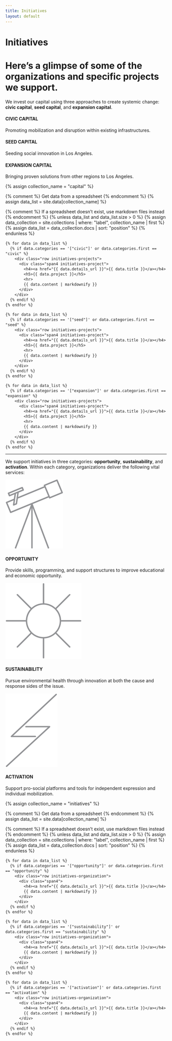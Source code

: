 ```yaml
---
title: Initiatives
layout: default
---
```


<div class="row">
  <div class="span12">
    <h1 class="title">Initiatives</h1>
  </div>
</div>
<div class="row">
  <div class="span12">
    <h1 class="initiatives-projects-subtitle">Here&rsquo;s a glimpse of some of the organizations and specific projects we support.</h1>
  </div>
</div>
<div class="row">
  <div class="span12">
    <p>We invest our capital using three approaches to create systemic change: <strong>civic capital</strong>, <strong>seed capital</strong>, and <strong>expansion capital</strong>.</p>
    <!-------------------------------------------------------------------------- New Fields -->
  </div>
</div>
<div class="row initiatives-services">
  <div class="span4 initiatives initiatives-opportunity">
    <h4>CIVIC CAPITAL</h4>
    <p>Promoting mobilization and disruption within existing infrastructures.</p>
  </div>
  <div class="span4 initiatives-sustainability">
    <h4>SEED CAPITAL</h4>
    <p>Seeding social innovation in Los Angeles.</p>
  </div>
  <div class="span4 initiatives-activation">
    <h4>EXPANSION CAPITAL</h4>
    <p>Bringing proven solutions from other regions to Los Angeles.</p>
  </div>
</div>

<div class="row initiatives-organizations">

  {% assign collection_name = "capital" %}

  {% comment %} Get data from a spreadsheet {% endcomment %}
  {% assign data_list = site.data[collection_name] %}

  {% comment %} If a spreadsheet doesn’t exist, use markdown files instead {% endcomment %}
  {% unless data_list and data_list.size > 0 %}
    {% assign data_collection = site.collections | where: "label", collection_name | first %}
    {% assign data_list = data_collection.docs | sort: "position" %}
  {% endunless %}

  <div class="span4 initiatives-opportunity">

    {% for data in data_list %}
      {% if data.categories == '["civic"]' or data.categories.first == "civic" %}
        <div class="row initiatives-projects">
          <div class="span4 initiatives-project">
            <h4><a href="{{ data.details_url }}">{{ data.title }}</a></h4>
            <h5>{{ data.project }}</h5>
            <hr>
            {{ data.content | markdownify }}
          </div>
        </div>
      {% endif %}
    {% endfor %}

  </div>
  <div class="span4 initiatatives-sustainability">

    {% for data in data_list %}
      {% if data.categories == '["seed"]' or data.categories.first == "seed" %}
        <div class="row initiatives-projects">
          <div class="span4 initiatives-project">
            <h4><a href="{{ data.details_url }}">{{ data.title }}</a></h4>
            <h5>{{ data.project }}</h5>
            <hr>
            {{ data.content | markdownify }}
          </div>
        </div>
      {% endif %}
    {% endfor %}

  </div>
  <div class="span4 initiatives-activation">

    {% for data in data_list %}
      {% if data.categories == '["expansion"]' or data.categories.first == "expansion" %}
        <div class="row initiatives-projects">
          <div class="span4 initiatives-project">
            <h4><a href="{{ data.details_url }}">{{ data.title }}</a></h4>
            <h5>{{ data.project }}</h5>
            <hr>
            {{ data.content | markdownify }}
          </div>
        </div>
      {% endif %}
    {% endfor %}

  </div>
</div>

<div class="row">
</div>
<div class="row">
  <div class="span12 initiatives-rule">
    <hr>
  </div>
</div>
<div class="row">
  <div class="span12">
    <p>We support initiatives in three categories: <strong>opportunity</strong>, <strong>sustainability</strong>, and <strong>activation</strong>. Within each category, organizations deliver the following vital services:</p>
  </div>
</div>
<div class="row initiatives-services">
  <div class="span4 initiatives initiatives-opportunity">
    <div class="services-graphic">
      <img src="/assets/img/initiatives_telescope@x2.png" alt="">
    </div>
    <h4>OPPORTUNITY</h4>
    <p>Provide skills, programming, and support structures to improve educational and economic opportunity.
    </p>
    <!-------------------------------------------------------------------------- New Fields -->
  </div>
  <div class="span4 initiatives-sustainability">
    <div class="services-graphic">
      <img src="/assets/img/initiatives_sunburst@x2.png" alt="">
    </div>
    <h4>SUSTAINABILITY</h4>
    <p>Pursue environmental health through innovation at both the cause and response sides of the issue. </p>
    <!-------------------------------------------------------------------------- New Fields -->
  </div>
  <div class="span4 initiatives-activation">
    <div class="services-graphic">
      <img src="/assets/img/initiatives_bolt@x2.png" alt="">
    </div>
    <h4>ACTIVATION</h4>
    <p>Support pro-social platforms and tools for independent expression and individual mobilization.</p>
    <!-------------------------------------------------------------------------- New Fields -->
  </div>
</div>
<div class="row initiatives-organizations">

  {% assign collection_name = "initiatives" %}

  {% comment %} Get data from a spreadsheet {% endcomment %}
  {% assign data_list = site.data[collection_name] %}

  {% comment %} If a spreadsheet doesn’t exist, use markdown files instead {% endcomment %}
  {% unless data_list and data_list.size > 0 %}
    {% assign data_collection = site.collections | where: "label", collection_name | first %}
    {% assign data_list = data_collection.docs | sort: "position" %}
  {% endunless %}

  <div class="span4 initiatives-opportunity">

    {% for data in data_list %}
      {% if data.categories == '["opportunity"]' or data.categories.first == "opportunity" %}
        <div class="row initiatives-organization">
          <div class="span4">
            <h4><a href="{{ data.details_url }}">{{ data.title }}</a></h4>
            {{ data.content | markdownify }}
          </div>
        </div>
      {% endif %}
    {% endfor %}

  </div>
  <div class="span4 initiatatives-sustainability">

    {% for data in data_list %}
      {% if data.categories == '["sustainability"]' or data.categories.first == "sustainability" %}
        <div class="row initiatives-organization">
          <div class="span4">
            <h4><a href="{{ data.details_url }}">{{ data.title }}</a></h4>
            {{ data.content | markdownify }}
          </div>
        </div>
      {% endif %}
    {% endfor %}

  </div>
  <div class="span4 initiatives-activation">

    {% for data in data_list %}
      {% if data.categories == '["activation"]' or data.categories.first == "activation" %}
        <div class="row initiatives-organization">
          <div class="span4">
            <h4><a href="{{ data.details_url }}">{{ data.title }}</a></h4>
            {{ data.content | markdownify }}
          </div>
        </div>
      {% endif %}
    {% endfor %}

  </div>
</div>
